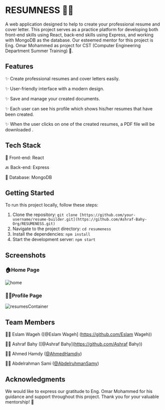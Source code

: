 
# RESUMNESS 📄📝
A web application designed to help to create your professional resume and cover letter. This project serves as a practice platform for developing both front-end skills using React, back-end skills using Express, and working with MongoDB as the database. Our esteemed mentor for this project is Eng. Omar Mohammed as project for CST (Computer Engineering Department Summer Training) 🌟.

## Features
✨ Create professional resumes and cover letters easily.

✨ User-friendly interface with a modern design.

✨ Save and manage your created documents.

✨ Each user can see his profile which shows his/her resumes that have been created.

✨ When the user clicks on one of the created resumes, a PDF file will be downloaded . 

## Tech Stack

🚀 Front-end: React

🔙 Back-end: Express

💾 Database: MongoDB

## Getting Started

To run this project locally, follow these steps:

1. Clone the repository: `git clone [https://github.com/your-username/resume-builder.git](https://github.com/Ashraf-Bahy-Org/RESUMENESS.git)`
2. Navigate to the project directory: `cd resumeness`
3. Install the dependencies: `npm install`
4. Start the development server: `npm start`

## Screenshots

### 🏠Home Page

![home](https://github.com/Ashraf-Bahy-Org/RESUMENESS/assets/111378492/d495362a-d74c-4ff0-bb7e-e100d3613170)


### 🙋‍♂️Profile Page

![resumesContainer](https://github.com/Ashraf-Bahy-Org/RESUMENESS/assets/111378492/2e739f7c-e4d3-4797-b713-051968772558)


## Team Members

👨‍💻 Eslam Wageh ([@Eslam Wageh] (https://github.com/Eslam Wageh))

👨‍💻 Ashraf Bahy ([@Ashraf Bahy](https://github.com/Ashraf Bahy))

👨‍💻 Ahmed Hamdy ([@AhmedHamdiy](https://github.com/AhmedHamdiy))

👨‍💻 Abdelrahman Sami ([@AbdelruhmanSamy](https://github.com/AbdelruhmanSamy))

## Acknowledgments

We would like to express our gratitude to Eng. Omar Mohammed for his guidance and support throughout this project. Thank you for your valuable mentorship! 🙏
